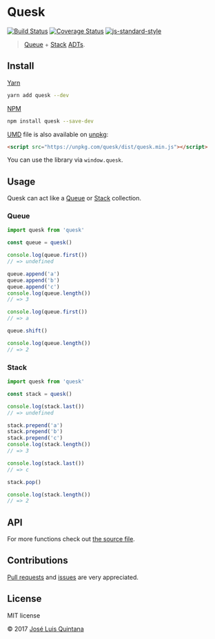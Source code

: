 # Quesk

[![Build Status](https://travis-ci.org/joseluisq/quesk.svg?branch=master)](https://travis-ci.org/joseluisq/quesk) [![Coverage Status](https://coveralls.io/repos/github/joseluisq/quesk/badge.svg?branch=master)](https://coveralls.io/github/joseluisq/quesk?branch=master)  [![js-standard-style](https://img.shields.io/badge/code%20style-standard-brightgreen.svg)](http://standardjs.com/)

> [Queue][1] + [Stack][2] [ADTs](https://en.wikipedia.org/wiki/Abstract_data_type).

[1]: https://en.wikipedia.org/wiki/Queue_(abstract_data_type)
[2]: https://en.wikipedia.org/wiki/Stack_(abstract_data_type)

## Install

[Yarn](https://github.com/yarnpkg/)

```sh
yarn add quesk --dev
```

[NPM](https://www.npmjs.com/)

```sh
npm install quesk --save-dev
```

[UMD](https://github.com/umdjs/umd/) file is also available on [unpkg](https://unpkg.com):

```html
<script src="https://unpkg.com/quesk/dist/quesk.min.js"></script>
```

You can use the library via `window.quesk`.

## Usage

Quesk can act like a [Queue][1] or [Stack][2] collection.

### Queue

```js
import quesk from 'quesk'

const queue = quesk()

console.log(queue.first())
// => undefined

queue.append('a')
queue.append('b')
queue.append('c')
console.log(queue.length())
// => 3

console.log(queue.first())
// => a

queue.shift()

console.log(queue.length())
// => 2
```

### Stack

```js
import quesk from 'quesk'

const stack = quesk()

console.log(stack.last())
// => undefined

stack.prepend('a')
stack.prepend('b')
stack.prepend('c')
console.log(stack.length())
// => 3

console.log(stack.last())
// => c

stack.pop()

console.log(stack.length())
// => 2
```

## API

For more functions check out [the source file](./index.js).

## Contributions
[Pull requests](https://github.com/joseluisq/quesk/pulls) and [issues](https://github.com/joseluisq/quesk/issues) are very appreciated.

## License
MIT license

© 2017 [José Luis Quintana](http://git.io/joseluisq)
